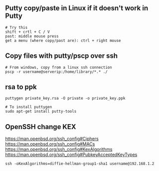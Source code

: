 ## Putty copy/paste in Linux if it doesn't work in Putty
```
# Try this
shift + crtl + C / V
past: middle mouse press
get a menu (where copy/past are): ctrl + right mouse
```

## Copy files with putty/pscp over ssh
```
# From windows, copy from a linux ssh connection
pscp -r username@serverip:/home/library/*.* ./
```

## rsa to ppk
```
puttygen private_key.rsa -O private -o private_key.ppk

# To install puttygen
sudo apt-get install putty-tools
```


## OpenSSH change KEX
https://man.openbsd.org/ssh_config#Ciphers
<br>
https://man.openbsd.org/ssh_config#MACs
<br>
https://man.openbsd.org/ssh_config#KexAlgorithms
<br>
https://man.openbsd.org/ssh_config#PubkeyAcceptedKeyTypes
```
ssh -oKexAlgorithms=diffie-hellman-group1-sha1 username@192.168.1.2
```

